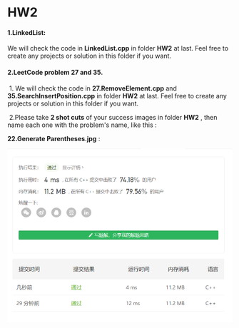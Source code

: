 # HW2

#### 1.LinkedList: 

We will check the code in **LinkedList.cpp** in folder **HW2** at last. Feel free to create any projects or solution in this folder if you want.

#### 2.LeetCode problem 27 and 35.  

​	1. We will check the code in **27.RemoveElement.cpp** and **35.SearchInsertPosition.cpp** in folder **HW2** at last. Feel free to create any projects or solution in this folder if you want.  

​	2.Please take **2 shot cuts** of your success images in folder **HW2** , then name each one with the problem's name, like this :

 **22.Generate Parentheses.jpg** :

![](https://github.com/iamabigartist/2021SJ-HW/blob/main/images/Pass.png)

​	



